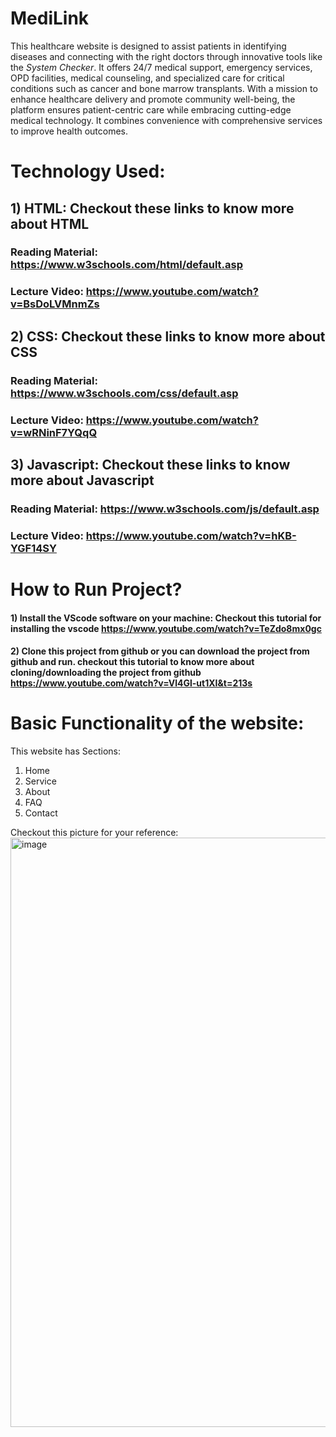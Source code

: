 # MediLink
This healthcare website is designed to assist patients in identifying diseases and connecting with the right doctors through innovative tools like the *System Checker*. It offers 24/7 medical support, emergency services, OPD facilities, medical counseling, and specialized care for critical conditions such as cancer and bone marrow transplants. With a mission to enhance healthcare delivery and promote community well-being, the platform ensures patient-centric care while embracing cutting-edge medical technology. It combines convenience with comprehensive services to improve health outcomes.

# Technology Used: 
## 1) HTML: Checkout these links to know more about HTML
### Reading Material: https://www.w3schools.com/html/default.asp
### Lecture Video: https://www.youtube.com/watch?v=BsDoLVMnmZs

## 2) CSS: Checkout these links to know more about CSS
### Reading Material: https://www.w3schools.com/css/default.asp
### Lecture Video: https://www.youtube.com/watch?v=wRNinF7YQqQ

## 3) Javascript: Checkout these links to know more about Javascript
### Reading Material: https://www.w3schools.com/js/default.asp
### Lecture Video: https://www.youtube.com/watch?v=hKB-YGF14SY

# How to Run Project?
#### 1) Install the VScode software on your machine: Checkout this tutorial for installing the vscode  https://www.youtube.com/watch?v=TeZdo8mx0gc
#### 2) Clone this project from github or you can download the project from github and run. checkout this tutorial to know more about cloning/downloading the project from github https://www.youtube.com/watch?v=Vl4Gl-ut1XI&t=213s

# Basic Functionality of the website: 
This website has Sections:
1) Home
2) Service
3) About
4) FAQ
5) Contact

Checkout this picture for your reference:
<img width="943" alt="image" src="https://github.com/user-attachments/assets/101e2bfd-180f-4613-a072-742a85f71d1b">






